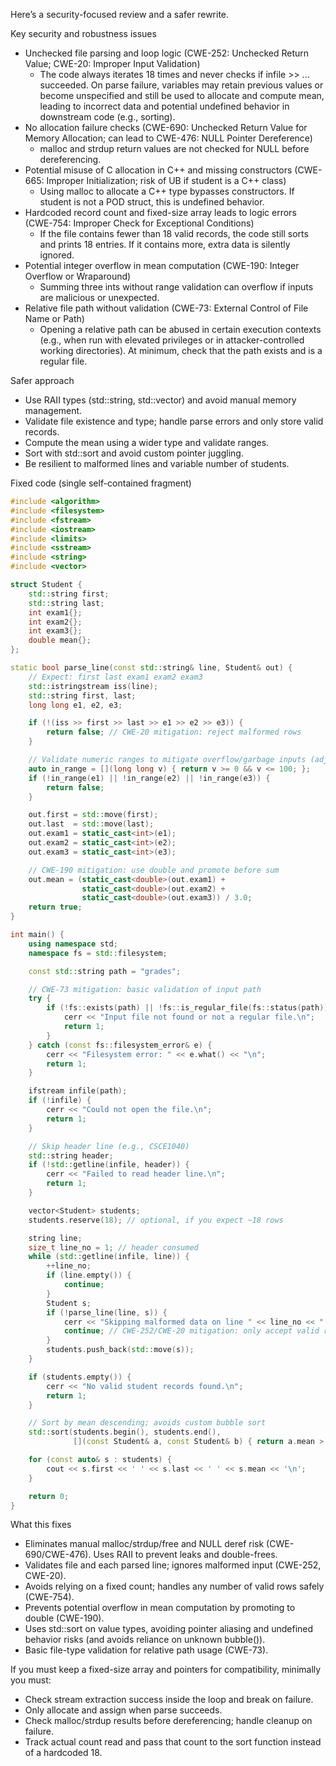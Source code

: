 Here’s a security-focused review and a safer rewrite.

Key security and robustness issues
- Unchecked file parsing and loop logic (CWE-252: Unchecked Return Value; CWE-20: Improper Input Validation)
  - The code always iterates 18 times and never checks if infile >> ... succeeded. On parse failure, variables may retain previous values or become unspecified and still be used to allocate and compute mean, leading to incorrect data and potential undefined behavior in downstream code (e.g., sorting).
- No allocation failure checks (CWE-690: Unchecked Return Value for Memory Allocation; can lead to CWE-476: NULL Pointer Dereference)
  - malloc and strdup return values are not checked for NULL before dereferencing.
- Potential misuse of C allocation in C++ and missing constructors (CWE-665: Improper Initialization; risk of UB if student is a C++ class)
  - Using malloc to allocate a C++ type bypasses constructors. If student is not a POD struct, this is undefined behavior.
- Hardcoded record count and fixed-size array leads to logic errors (CWE-754: Improper Check for Exceptional Conditions)
  - If the file contains fewer than 18 valid records, the code still sorts and prints 18 entries. If it contains more, extra data is silently ignored.
- Potential integer overflow in mean computation (CWE-190: Integer Overflow or Wraparound)
  - Summing three ints without range validation can overflow if inputs are malicious or unexpected.
- Relative file path without validation (CWE-73: External Control of File Name or Path)
  - Opening a relative path can be abused in certain execution contexts (e.g., when run with elevated privileges or in attacker-controlled working directories). At minimum, check that the path exists and is a regular file.

Safer approach
- Use RAII types (std::string, std::vector) and avoid manual memory management.
- Validate file existence and type; handle parse errors and only store valid records.
- Compute the mean using a wider type and validate ranges.
- Sort with std::sort and avoid custom pointer juggling.
- Be resilient to malformed lines and variable number of students.

Fixed code (single self-contained fragment)
```cpp
#include <algorithm>
#include <filesystem>
#include <fstream>
#include <iostream>
#include <limits>
#include <sstream>
#include <string>
#include <vector>

struct Student {
    std::string first;
    std::string last;
    int exam1{};
    int exam2{};
    int exam3{};
    double mean{};
};

static bool parse_line(const std::string& line, Student& out) {
    // Expect: first last exam1 exam2 exam3
    std::istringstream iss(line);
    std::string first, last;
    long long e1, e2, e3;

    if (!(iss >> first >> last >> e1 >> e2 >> e3)) {
        return false; // CWE-20 mitigation: reject malformed rows
    }

    // Validate numeric ranges to mitigate overflow/garbage inputs (adjust limits as needed)
    auto in_range = [](long long v) { return v >= 0 && v <= 100; };
    if (!in_range(e1) || !in_range(e2) || !in_range(e3)) {
        return false;
    }

    out.first = std::move(first);
    out.last  = std::move(last);
    out.exam1 = static_cast<int>(e1);
    out.exam2 = static_cast<int>(e2);
    out.exam3 = static_cast<int>(e3);

    // CWE-190 mitigation: use double and promote before sum
    out.mean = (static_cast<double>(out.exam1) +
                static_cast<double>(out.exam2) +
                static_cast<double>(out.exam3)) / 3.0;
    return true;
}

int main() {
    using namespace std;
    namespace fs = std::filesystem;

    const std::string path = "grades";

    // CWE-73 mitigation: basic validation of input path
    try {
        if (!fs::exists(path) || !fs::is_regular_file(fs::status(path))) {
            cerr << "Input file not found or not a regular file.\n";
            return 1;
        }
    } catch (const fs::filesystem_error& e) {
        cerr << "Filesystem error: " << e.what() << "\n";
        return 1;
    }

    ifstream infile(path);
    if (!infile) {
        cerr << "Could not open the file.\n";
        return 1;
    }

    // Skip header line (e.g., CSCE1040)
    std::string header;
    if (!std::getline(infile, header)) {
        cerr << "Failed to read header line.\n";
        return 1;
    }

    vector<Student> students;
    students.reserve(18); // optional, if you expect ~18 rows

    string line;
    size_t line_no = 1; // header consumed
    while (std::getline(infile, line)) {
        ++line_no;
        if (line.empty()) {
            continue;
        }
        Student s;
        if (!parse_line(line, s)) {
            cerr << "Skipping malformed data on line " << line_no << ".\n";
            continue; // CWE-252/CWE-20 mitigation: only accept valid rows
        }
        students.push_back(std::move(s));
    }

    if (students.empty()) {
        cerr << "No valid student records found.\n";
        return 1;
    }

    // Sort by mean descending; avoids custom bubble sort
    std::sort(students.begin(), students.end(),
              [](const Student& a, const Student& b) { return a.mean > b.mean; });

    for (const auto& s : students) {
        cout << s.first << ' ' << s.last << ' ' << s.mean << '\n';
    }

    return 0;
}
```

What this fixes
- Eliminates manual malloc/strdup/free and NULL deref risk (CWE-690/CWE-476). Uses RAII to prevent leaks and double-frees.
- Validates file and each parsed line; ignores malformed input (CWE-252, CWE-20).
- Avoids relying on a fixed count; handles any number of valid rows safely (CWE-754).
- Prevents potential overflow in mean computation by promoting to double (CWE-190).
- Uses std::sort on value types, avoiding pointer aliasing and undefined behavior risks (and avoids reliance on unknown bubble()).
- Basic file-type validation for relative path usage (CWE-73).

If you must keep a fixed-size array and pointers for compatibility, minimally you must:
- Check stream extraction success inside the loop and break on failure.
- Only allocate and assign when parse succeeds.
- Check malloc/strdup results before dereferencing; handle cleanup on failure.
- Track actual count read and pass that count to the sort function instead of a hardcoded 18.